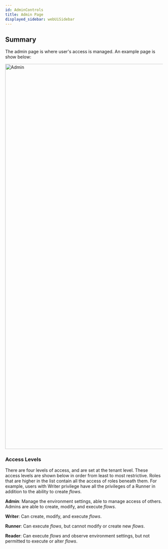 ```yaml
---
id: AdminControls
title: Admin Page
displayed_sidebar: webUiSidebar
---
```


## Summary

The admin page is where user's access is managed. An example page is show below:

<img width="1228" alt="Admin" src="https://user-images.githubusercontent.com/46538575/225719236-4a5681c2-e883-4acd-9302-ab2925f09eac.png"/>


### Access Levels
There are four levels of access, and are set at the tenant level.  These access levels are shown below in order from least to most restrictive. Roles that are higher in the list contain all the access of roles beneath them.  For example, users with Writer privilege have all the privileges of a Runner in addition to the ability to create _flows_.

**Admin**:
    Manage the environment settings, able to manage access of others. Admins are able to create, modify, and execute _flows_.

**Writer**:
    Can create, modify, and execute _flows_.

**Runner**:
    Can execute _flows_, but cannot modify or create new _flows_.

**Reader**:
    Can execute _flows_ and observe environment settings, but not permitted to execute or alter _flows_.
